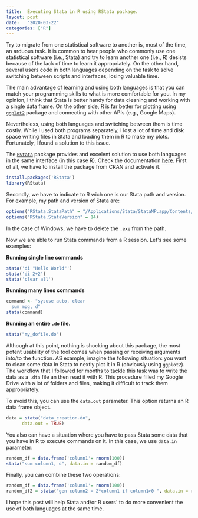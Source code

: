 ```yaml
---
title:  Executing Stata in R using RStata package.
layout: post
date:   "2020-03-22"
categories: ["R"]
---
```

Try to migrate from one statistical software to another is, most of the time, an arduous task. It is common to hear people who commonly use one statistical software (i.e., Stata) and try to learn another one (i.e., R) desists because of the lack of time to learn it appropriately. On the other hand, several users code in both languages depending on the task to solve switching between scripts and interfaces, losing valuable time.

The main advantage of learning and using both languages is that you can match your programming skills to what is more comfortable for you.  In my opinion, I think that Stata is better handy for data cleaning and working with a single data frame. On the other side, R is far better for plotting using [`ggplot2`](https://ggplot2.tidyverse.org/) package and connecting with other APIs (e.g., Google Maps).

Nevertheless, using both languages and switching between them is time costly. While I used both programs separately, I lost a lot of time and disk space writing files in Stata and loading them in R to make my plots. Fortunately, I found a solution to this issue.

The [`RStata`](https://github.com/lbraglia/RStata) package provides and excelent solution to use both languages in the same interface (in this case R). Check the documentation [here](https://cran.r-project.org/web/packages/RStata/README.html). First of all, we have to install the package from CRAN and activate it.

```r
install.packages('RStata')
library(RStata)
```


Secondly, we have to indicate to R wich one is our Stata path and version. For example, my path and version of Stata are:

```r
options("RStata.StataPath" = "/Applications/Stata/StataMP.app/Contents/MacOS/stata-mp")
options("RStata.StataVersion" = 14)
```
In the case of Windows, we have to delete the `.exe` from the path.


Now we are able to run Stata commands from a R session. Let's see some examples:

**Running single line commands**
```r
stata('di "Hello World"')
stata('di 2+2')
stata('clear all')
```
**Running many lines commands**
```r
command <- "sysuse auto, clear
  sum mpg, d"
stata(command)
```

**Running an entire `.do` file.**
```r
stata("my_dofile.do")
```
Although at this point, nothing is shocking about this package, the most potent usability of the tool comes when passing or receiving arguments into/to the function. AS example, imagine the following situation: you want to clean some data in Stata to nextly plot it in R (obviously using `ggplot2`). The workflow that I followed for months to tackle this task was to write the data as a `.dta` file an then read it with R. This procedure filled my Google Drive with a lot of folders and files, making it difficult to track them appropriately.

To avoid this, you can use the `data.out` parameter. This option returns an R data frame object.
```r
data = stata("data_creation.do",
      data.out = TRUE)
```

You also can have a situation where you have to pass Stata some data that you have in R to execute commands on it. In this case, we use `data.in` parameter:

```r
random_df = data.frame('column1'= rnorm(100))
stata("sum column1, d", data.in = random_df)
```

Finally, you can combine these two operations:
```r
random_df = data.frame('column1'= rnorm(100))
random_df2 = stata("gen column2 = 2*column1 if column1>0 ", data.in = random_df, data.out = TRUE)
```

I hope this post will help Stata and/or R users' to do more convenient the use of both languages at the same time.
